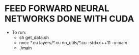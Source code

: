 # FEED FORWARD NEURAL NETWORKS DONE WITH CUDA

- To run: 
  - sh get_data.sh 
  - nvcc \*.cu layers/\*.cu nn_utils/\*.cu -std=c++11 -o main 
  - ./main
